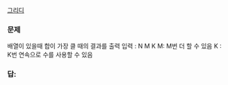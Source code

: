 [그리디](../그리디.md)
### 문제
배열이 있을때 합이 가장 클 때의 결과를 출력
입력 : N M K
M: M번 더 할 수 있음
K : K번 연속으로 수를 사용할 수 있음 

### 답:
